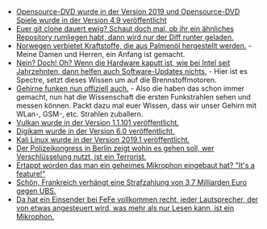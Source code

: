 * [Opensource-DVD wurde in der Version 2019 und Opensource-DVD Spiele wurde in der Version 4.9 veröffentlicht](https://www.pro-linux.de/news/1/26784/opensource-dvd-2019-und-opensource-dvd-spiele-49.html)
* [Euer git clone dauert ewig? Schaut doch mal, ob ihr ein ähnliches Repository rumliegen habt, dann wird nur der Diff runter geladen.](https://utcc.utoronto.ca/~cks/space/blog/programming/GitCloningBaseBenefit)
* [Norwegen verbietet Kraftstoffe, die aus Palmenöl hergestellt werden.](https://netzfrauen.org/2019/02/18/palmoil-3/) - Meine Damen und Herren, ein Anfang ist gemacht.
* [Nein? Doch! Oh? Wenn die Hardware kaputt ist, wie bei Intel seit Jahrzehnten, dann helfen auch Software-Updates nichts.](https://blog.fefe.de/?ts=a2950b44) - Hier ist es Spectre, setzt dieses Wissen um auf die Brennstoffmotoren.
* [Gehirne funken nun offiziell auch.](https://blog.fefe.de/?ts=a29511bb) - Also die haben das schon immer gemacht, nun hat die Wissenschaft die ersten Funkstrahlen sehen und messen können. Packt dazu mal euer Wissen, dass wir unser Gehirn mit WLan-, GSM-, etc. Strahlen zuballern.
* [Vulkan wurde in der Version 1.1.101 veröffentlicht.](https://www.phoronix.com/scan.php?page=news_item&px=Vulkan-1.1.101-Released)
* [Digikam wurde in der Version 6.0 veröffentlicht.](https://www.pro-linux.de/news/1/26789/digikam-600-freigegeben.html)
* [Kali Linux wurde in der Version 2019.1 veröffentlicht.](https://www.pro-linux.de/news/1/26792/kali-linux-20191-ver%C3%B6ffentlicht.html)
* [Der Polizeikongress in Berlin zeigt wohin es gehen soll, wer Verschlüsselung nutzt, ist ein Terrorist.](https://blog.fefe.de/?ts=a2938007)
* [Ertappt worden das man ein geheimes Mikrophon eingebaut hat? "It's a feature!"](https://blog.fefe.de/?ts=a293ff87)
* [Schön, Frankreich verhängt eine Strafzahlung von 3,7 Milliarden Euro gegen UBS.](https://blog.fefe.de/?ts=a2939a41)
* [Da hat ein Einsender bei FeFe vollkommen recht, jeder Lautsprecher, der von etwas angesteuert wird, was mehr als nur Lesen kann, ist ein Mikrophon.](https://blog.fefe.de/?ts=a293a093)
